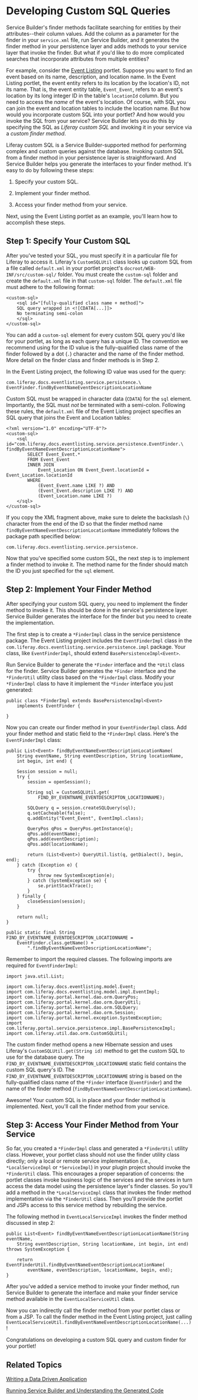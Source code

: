 # Developing Custom SQL Queries [](id=developing-custom-sql-queries)

Service Builder's finder methods facilitate searching for entities by their
attributes--their column values. Add the column as a parameter for the finder in
your `service.xml` file, run Service Builder, and it generates the finder method
in your persistence layer and adds methods to your service layer that invoke the
finder. But what if you'd like to do more complicated searches that incorporate
attributes from multiple entities? 

For example, consider the
[Event Listing](https://github.com/liferay/liferay-docs/tree/6.2.x/develop/tutorials/code/tutorials-sdk/portlets/event-listing-portlet)
portlet. Suppose you want to find an event based on its name, description, and
location name. In the Event Listing portlet, the event entity refers to its
location by the location's ID, not its name. That is, the event entity table,
`Event_Event`, refers to an event's location by its long integer ID in the
table's `locationId` column. But you need to access the *name* of the event's
location. Of course, with SQL you can join the event and location tables to
include the location name. But how would you incorporate custom SQL into your
portlet? And how would you invoke the SQL from your service? Service Builder
lets you do this by specifying the SQL as *Liferay custom SQL* and invoking it
in your service via a *custom finder method*.

Liferay custom SQL is a Service Builder-supported method for performing complex
and custom queries against the database. Invoking custom SQL from a finder
method in your persistence layer is straightforward. And Service Builder helps
you generate the interfaces to your finder method. It's easy to do by following
these steps: 

1. Specify your custom SQL. 

2. Implement your finder method. 

3. Access your finder method from your service. 

Next, using the Event Listing portlet as an example, you'll learn how to
accomplish these steps. 

## Step 1: Specify Your Custom SQL [](id=step-1-specify-your-custom-sql)

After you've tested your SQL, you must specify it in a particular file for
Liferay to access it. Liferay's `CustomSQLUtil` class looks up custom SQL from a
file called `default.xml` in your portlet project's
`docroot/WEB-INF/src/custom-sql/` folder. You must create the `custom-sql`
folder and create the `default.xml` file in that `custom-sql` folder. The
`default.xml` file must adhere to the following format: 

    <custom-sql>
        <sql id="[fully-qualified class name + method]">
        SQL query wrapped in <![CDATA[...]]>
        No terminating semi-colon
        </sql>
    </custom-sql>

You can add a `custom-sql` element for every custom SQL query you'd like for
your portlet, as long as each query has a unique ID. The convention we recommend
using for the ID value is the fully-qualified class name of the finder followed
by a dot (`.`) character and the name of the finder method. More detail on the
finder class and finder methods is in Step 2. 

In the Event Listing project, the following ID value was used for the query: 

    com.liferay.docs.eventlisting.service.persistence.\
    EventFinder.findByEventNameEventDescriptionLocationName

Custom SQL must be wrapped in character data (`CDATA`) for the `sql` element.
Importantly, the SQL must *not* be terminated with a semi-colon. Following these
rules, the `default.xml` file of the Event Listing project specifies an SQL
query that joins the Event and Location tables: 

    <?xml version="1.0" encoding="UTF-8"?>
    <custom-sql>
        <sql id="com.liferay.docs.eventlisting.service.persistence.EventFinder.\
    findByEventNameEventDescriptionLocationName">
            SELECT Event_Event.*
            FROM Event_Event
            INNER JOIN 
                Event_Location ON Event_Event.locationId = Event_Location.locationId
            WHERE
                (Event_Event.name LIKE ?) AND
                (Event_Event.description LIKE ?) AND
                (Event_Location.name LIKE ?)
        </sql>
    </custom-sql>

If you copy the XML fragment above, make sure to delete the backslash (`\`)
character from the end of the ID so that the finder method name
`findByEventNameEventDescriptionLocationName` immediately follows the package
path specified below:

    com.liferay.docs.eventlisting.service.persistence.

Now that you've specified some custom SQL, the next step is to implement a
finder method to invoke it. The method name for the finder should match the ID
you just specified for the `sql` element. 

## Step 2: Implement Your Finder Method [](id=step-2-implement-your-finder-method)

After specifying your custom SQL query, you need to implement the finder method
to invoke it. This should be done in the service's persistence layer. Service
Builder generates the interface for the finder but you need to create the
implementation. 

The first step is to create a `*FinderImpl` class in the service persistence
package. The Event Listing project includes the `EventFinderImpl` class in the
`com.liferay.docs.eventlisting.service.persistence.impl` package. Your class,
like `EventFinderImpl`, should extend `BasePersistenceImpl<Event>`.

Run Service Builder to generate the `*Finder` interface and the `*Util` class
for the finder. Service Builder generates the `*Finder` interface and the
`*FinderUtil` utility class based on the `*FinderImpl` class. Modify your
`*FinderImpl` class to have it implement the `*Finder` interface you just
generated: 

    public class *FinderImpl extends BasePersistenceImpl<Event>
        implements EventFinder {

    }

Now you can create our finder method in your `EventFinderImpl` class. Add your
finder method and static field to the `*FinderImpl` class. Here's the
`EventFinderImpl` class:

    public List<Event> findByEventNameEventDescriptionLocationName(
        String eventName, String eventDescription, String locationName,
        int begin, int end) {
                
        Session session = null;
        try {
            session = openSession();

            String sql = CustomSQLUtil.get(
                FIND_BY_EVENTNAME_EVENTDESCRIPTON_LOCATIONNAME);
            
            SQLQuery q = session.createSQLQuery(sql);
            q.setCacheable(false);
            q.addEntity("Event_Event", EventImpl.class);

            QueryPos qPos = QueryPos.getInstance(q);  
            qPos.add(eventName);
            qPos.add(eventDescription);
            qPos.add(locationName);
            
            return (List<Event>) QueryUtil.list(q, getDialect(), begin, end);
        } catch (Exception e) {
            try {
                throw new SystemException(e);
            } catch (SystemException se) {
                se.printStackTrace();
            }
        } finally {
            closeSession(session);
        }

        return null;
    }	

    public static final String FIND_BY_EVENTNAME_EVENTDESCRIPTON_LOCATIONNAME =
        EventFinder.class.getName() +
            ".findByEventNameEventDescriptionLocationName";

Remember to import the required classes. The following imports are required for
`EventFinderImpl`: 

    import java.util.List;

    import com.liferay.docs.eventlisting.model.Event;
    import com.liferay.docs.eventlisting.model.impl.EventImpl;
    import com.liferay.portal.kernel.dao.orm.QueryPos;
    import com.liferay.portal.kernel.dao.orm.QueryUtil;
    import com.liferay.portal.kernel.dao.orm.SQLQuery;
    import com.liferay.portal.kernel.dao.orm.Session;
    import com.liferay.portal.kernel.exception.SystemException;
    import com.liferay.portal.service.persistence.impl.BasePersistenceImpl;
    import com.liferay.util.dao.orm.CustomSQLUtil;

The custom finder method opens a new Hibernate session and uses Liferay's
`CustomSQLUtil.get(String id)` method to get the custom SQL to use for the
database query. The `FIND_BY_EVENTNAME_EVENTDESCRIPTON_LOCATIONNAME` static
field contains the custom SQL query's ID. The
`FIND_BY_EVENTNAME_EVENTDESCRIPTON_LOCATIONNAME` string is based on the
fully-qualified class name of the `*Finder` interface (`EventFinder`) and
the name of the finder method (`findByEventNameEventDescriptionLocationName`). 

Awesome! Your custom SQL is in place and your finder method is implemented.
Next, you'll call the finder method from your service. 

## Step 3: Access Your Finder Method from Your Service [](id=step-3-access-your-finder-method-from-your-service)

So far, you created a `*FinderImpl` class and generated a `*FinderUtil` utility
class. However, your portlet class should not use the finder utility class
directly; only a local or remote service implementation (i.e.,
`*LocalServiceImpl` or `*ServiceImpl`) in your plugin project should invoke the
`*FinderUtil` class. This encourages a proper separation of concerns: the
portlet classes invoke business logic of the services and the services in turn
access the data model using the persistence layer's finder classes. So you'll
add a method in the `*LocalServiceImpl` class that invokes the finder method
implementation via the `*FinderUtil` class. Then you'll provide the portlet and
JSPs access to this service method by rebuilding the service.

The following method in `EventLocalServiceImpl` invokes the finder method
discussed in step 2: 

    public List<Event> findByEventNameEventDescriptionLocationName(String eventName,
        String eventDescription, String locationName, int begin, int end)
    throws SystemException {
		
        return EventFinderUtil.findByEventNameEventDescriptionLocationName(
            eventName, eventDescription, locationName, begin, end);
    }	

After you've added a service method to invoke your finder method, run Service
Builder to generate the interface and make your finder service method available
in the `EventLocalServiceUtil` class. 

Now you can indirectly call the finder method from your portlet class or from a
JSP. To call the finder method in the Event Listing project, just calling
`EventLocalServiceUtil.findByEventNameEventDescriptionLocationName(...)`! 

<!-- Note, the view JSP currently does not call
EventLocalServiceUtil.findByEventNameEventDescriptionLocationName(...). We may
want to include this in the solution. - Jim --> 

Congratulations on developing a custom SQL query and custom finder for your
portlet! 

## Related Topics [](id=related-topics)

[Writing a Data Driven Application](/develop/tutorials/-/knowledge_base/6-2/writing-a-data-driven-application)

[Running Service Builder and Understanding the Generated Code](/develop/tutorials/-/knowledge_base/6-2/running-service-builder-and-understanding-the-generated-code)
